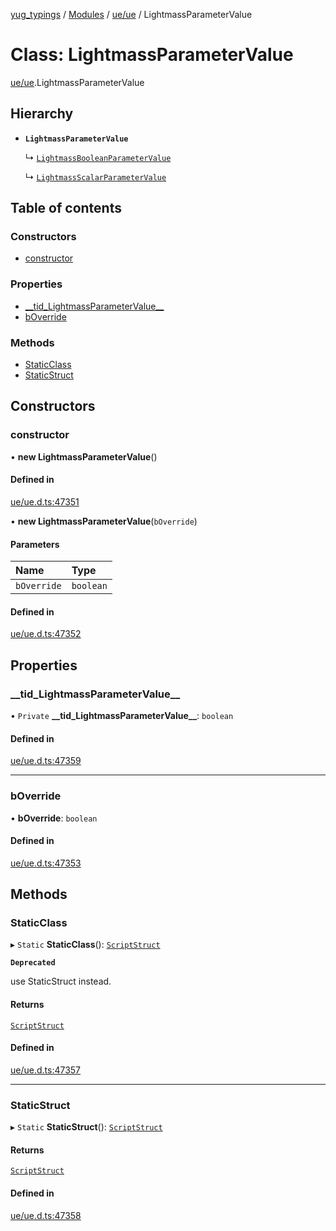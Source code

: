 [yug_typings](../README.md) / [Modules](../modules.md) / [ue/ue](../modules/ue_ue.md) / LightmassParameterValue

# Class: LightmassParameterValue

[ue/ue](../modules/ue_ue.md).LightmassParameterValue

## Hierarchy

- **`LightmassParameterValue`**

  ↳ [`LightmassBooleanParameterValue`](ue_ue.LightmassBooleanParameterValue.md)

  ↳ [`LightmassScalarParameterValue`](ue_ue.LightmassScalarParameterValue.md)

## Table of contents

### Constructors

- [constructor](ue_ue.LightmassParameterValue.md#constructor)

### Properties

- [\_\_tid\_LightmassParameterValue\_\_](ue_ue.LightmassParameterValue.md#__tid_lightmassparametervalue__)
- [bOverride](ue_ue.LightmassParameterValue.md#boverride)

### Methods

- [StaticClass](ue_ue.LightmassParameterValue.md#staticclass)
- [StaticStruct](ue_ue.LightmassParameterValue.md#staticstruct)

## Constructors

### constructor

• **new LightmassParameterValue**()

#### Defined in

[ue/ue.d.ts:47351](https://github.com/YugMetaverse/yug_typings/blob/25cad34/ue/ue.d.ts#L47351)

• **new LightmassParameterValue**(`bOverride`)

#### Parameters

| Name | Type |
| :------ | :------ |
| `bOverride` | `boolean` |

#### Defined in

[ue/ue.d.ts:47352](https://github.com/YugMetaverse/yug_typings/blob/25cad34/ue/ue.d.ts#L47352)

## Properties

### \_\_tid\_LightmassParameterValue\_\_

• `Private` **\_\_tid\_LightmassParameterValue\_\_**: `boolean`

#### Defined in

[ue/ue.d.ts:47359](https://github.com/YugMetaverse/yug_typings/blob/25cad34/ue/ue.d.ts#L47359)

___

### bOverride

• **bOverride**: `boolean`

#### Defined in

[ue/ue.d.ts:47353](https://github.com/YugMetaverse/yug_typings/blob/25cad34/ue/ue.d.ts#L47353)

## Methods

### StaticClass

▸ `Static` **StaticClass**(): [`ScriptStruct`](ue_ue.ScriptStruct.md)

**`Deprecated`**

use StaticStruct instead.

#### Returns

[`ScriptStruct`](ue_ue.ScriptStruct.md)

#### Defined in

[ue/ue.d.ts:47357](https://github.com/YugMetaverse/yug_typings/blob/25cad34/ue/ue.d.ts#L47357)

___

### StaticStruct

▸ `Static` **StaticStruct**(): [`ScriptStruct`](ue_ue.ScriptStruct.md)

#### Returns

[`ScriptStruct`](ue_ue.ScriptStruct.md)

#### Defined in

[ue/ue.d.ts:47358](https://github.com/YugMetaverse/yug_typings/blob/25cad34/ue/ue.d.ts#L47358)
